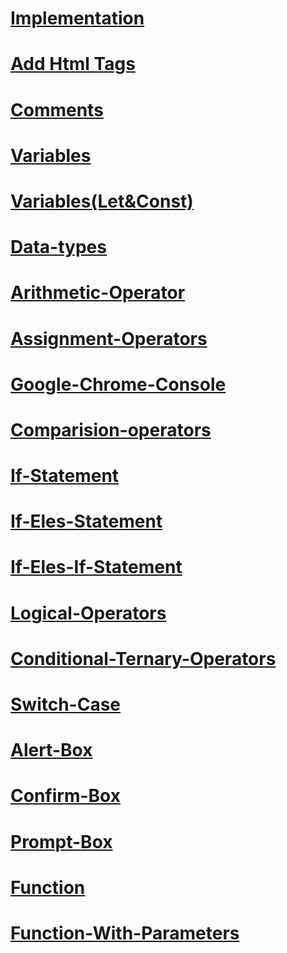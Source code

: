 # [Implementation](./md/implementation.md)
# [Add Html Tags](./md/AddHtmlTags.md)
# [Comments](./md/Comments.md)
# [Variables](./md/variables.md)
# [Variables(Let&Const)](./md/variables(let%26const).md)
# [Data-types](./md/data-type.md)
# [Arithmetic-Operator](./md/arithmetic-operators.md)
# [Assignment-Operators](./md/assignment-operators.md)
# [Google-Chrome-Console](./md/google-chrome-console.md)
# [Comparision-operators](./md/comparision-operators.md)
# [If-Statement](./md/if-statement.md)
# [If-Eles-Statement](./md/if-else-statement.md)
# [If-Eles-If-Statement](./md/if-eles-if-statement.md)
# [Logical-Operators](./md/logical-operators.md)
# [Conditional-Ternary-Operators](./md/conditinol-ternary-operators.md)
# [Switch-Case](./md/switch-case.md)
# [Alert-Box](./md/alert-box.md)
# [Confirm-Box](./md/confirm-box.md)
# [Prompt-Box](./md/prompt-box.md)
# [Function](./md/function.md)
# [Function-With-Parameters](./md/functions-with-parameters.md)
